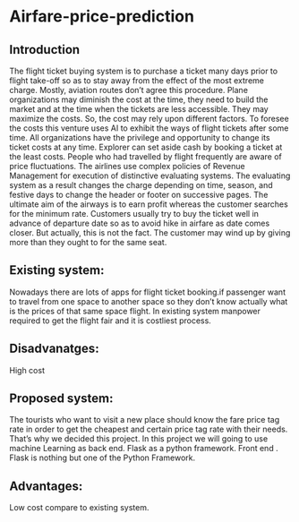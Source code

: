 # Airfare-price-prediction
<h2>Introduction</h2>
<p>The flight ticket buying system is to purchase a ticket many days prior to flight take-off so as to stay away from the effect of the
most extreme charge. Mostly, aviation routes don’t agree this procedure. Plane organizations may diminish the cost at the time, they
need to build the market and at the time when the tickets are less accessible. They may maximize the costs. So, the cost may rely
upon different factors. To foresee the costs this venture uses AI to exhibit the ways of flight tickets after some time. All 
organizations have the privilege and opportunity to change its ticket costs at any time. Explorer can set aside cash by booking a
ticket at the least costs. People who had travelled by flight frequently are aware of price fluctuations. The airlines use complex
policies of Revenue Management for execution of distinctive evaluating systems. The evaluating system as a result changes the
charge depending on time, season, and festive days to change the header or footer on successive pages. The ultimate aim of the
airways is to earn profit whereas the customer searches for the minimum rate. Customers usually try to buy the ticket well in
advance of departure date so as to avoid hike in airfare as date comes closer. But actually, this is not the fact. The customer may
wind up by giving more than they ought to for the same seat.</p>
<h2>Existing system:</h2>
<p>Nowadays there are lots of apps for flight ticket booking.if passenger want to travel from one space to another space so they don’t know actually what is the prices of that same space flight. In existing system manpower required to get the flight fair and it is costliest process.</p>
<h2>Disadvanatges:</h2>
<p>High cost</p>
<h2>Proposed system:</h2>
<p>The tourists who want to visit a new place should know the fare price tag rate in order to get the cheapest and certain price tag rate with their needs. That’s why we decided this project. In this project we will going to use machine Learning as back end. Flask as a python framework. Front end . Flask is nothing but one of the Python Framework.</p>
<h2>Advantages:</h2>
<p>Low cost compare to existing system.</p>
